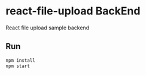 # react-file-upload BackEnd

React file upload sample backend

## Run

```bash
npm install
npm start
```